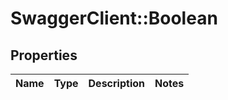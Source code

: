 # SwaggerClient::Boolean

## Properties
Name | Type | Description | Notes
------------ | ------------- | ------------- | -------------


